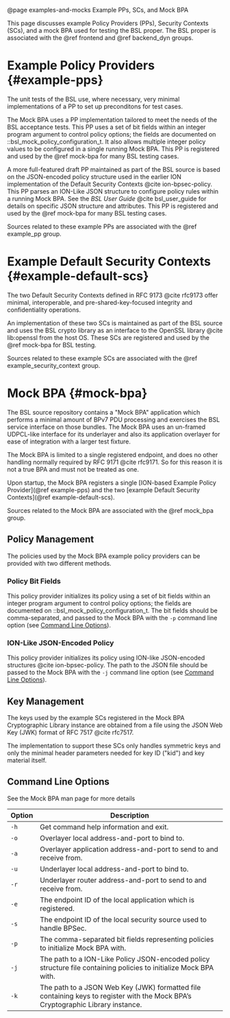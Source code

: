@page examples-and-mocks Example PPs, SCs, and Mock BPA
<!--
Copyright (c) 2025 The Johns Hopkins University Applied Physics
Laboratory LLC.

This file is part of the Bundle Protocol Security Library (BSL).

Licensed under the Apache License, Version 2.0 (the "License");
you may not use this file except in compliance with the License.
You may obtain a copy of the License at
    http://www.apache.org/licenses/LICENSE-2.0
Unless required by applicable law or agreed to in writing, software
distributed under the License is distributed on an "AS IS" BASIS,
WITHOUT WARRANTIES OR CONDITIONS OF ANY KIND, either express or implied.
See the License for the specific language governing permissions and
limitations under the License.

This work was performed for the Jet Propulsion Laboratory, California
Institute of Technology, sponsored by the United States Government under
the prime contract 80NM0018D0004 between the Caltech and NASA under
subcontract 1700763.
-->

This page discusses example Policy Providers (PPs), Security Contexts (SCs), and a mock BPA used for testing the BSL proper.
The BSL proper is associated with the @ref frontend and @ref backend_dyn groups.

# Example Policy Providers {#example-pps}

The unit tests of the BSL use, where necessary, very minimal implementations of a PP to set up preconditons for test cases.

The Mock BPA uses a PP implementation tailored to meet the needs of the BSL acceptance tests.
This PP uses a set of bit fields within an integer program argument to control policy options; the fields are documented on ::bsl_mock_policy_configuration_t.
It also allows multiple integer policy values to be configured in a single running Mock BPA.
This PP is registered and used by the @ref mock-bpa for many BSL testing cases.

A more full-featured draft PP maintained as part of the BSL source is based on the JSON-encoded policy structure used in the earlier ION implementation of the Default Security Contexts @cite ion-bpsec-policy.
This PP parses an ION-Like JSON structure to configure policy rules within a running Mock BPA. See the _BSL User Guide_ @cite bsl_user_guide for details on specific JSON structure and attributes.
This PP is registered and used by the @ref mock-bpa for many BSL testing cases.

Sources related to these example PPs are associated with the @ref example_pp group.

# Example Default Security Contexts {#example-default-scs}

The two Default Security Contexts defined in RFC 9173 @cite rfc9173 offer minimal, interoperable, and pre-shared-key-focused integrity and confidentiality operations.

An implementation of these two SCs is maintained as part of the BSL source and uses the BSL crypto library as an interface to the OpenSSL library @cite lib:openssl from the host OS.
These SCs are registered and used by the @ref mock-bpa for BSL testing.

Sources related to these example SCs are associated with the @ref example_security_context group.

# Mock BPA {#mock-bpa}

The BSL source repository contains a "Mock BPA" application which performs a minimal amount of BPv7 PDU processing and exercises the BSL service interface on those bundles.
The Mock BPA uses an un-framed UDPCL-like interface for its underlayer and also its application overlayer for ease of integration with a larger test fixture.

The Mock BPA is limited to a single registered endpoint, and does no other handling normally required by RFC 9171 @cite rfc9171. So for this reason it is not a true BPA and must not be treated as one.

Upon startup, the Mock BPA registers a single [ION-based Example Policy Provider](@ref example-pps) and the two [example Default Security Contexts](@ref example-default-scs).

Sources related to the Mock BPA are associated with the @ref mock_bpa group.

## Policy Management

The policies used by the Mock BPA example policy providers can be provided with two different methods.

### Policy Bit Fields

This policy provider initializes its policy using a set of bit fields within an integer program argument to control policy options; the fields are documented on ::bsl_mock_policy_configuration_t. 
The bit fields should be comma-separated, and passed to the Mock BPA with the `-p` command line option (see [Command Line Options](#command-line-options)).

### ION-Like JSON-Encoded Policy

This policy provider initializes its policy using ION-like JSON-encoded structures @cite ion-bpsec-policy. 
The path to the JSON file should be passed to the Mock BPA with the `-j` command line option (see [Command Line Options](#command-line-options)).

## Key Management

The keys used by the example SCs registered in the Mock BPA Cryptographic Library instance are obtained from a file using the JSON Web Key (JWK) format of RFC 7517 @cite rfc7517.

The implementation to support these SCs only handles symmetric keys and only the minimal header parameters needed for key ID ("kid") and key material itself.

## Command Line Options

See the Mock BPA man page for more details

| Option    | Description                                                                                                                       |
|--------   |------------------------------------                                                                                               |
| `-h`      | Get command help information and exit.                                                                                            |
| `-o`      | Overlayer local address-and-port to bind to.                                                                                      |
| `-a`      | Overlayer application address-and-port to send to and receive from.                                                               |
| `-u`      | Underlayer local address-and-port to bind to.                                                                                     |
| `-r`      | Underlayer router address-and-port to send to and receive from.                                                                   |
| `-e`      | The endpoint ID of the local application which is registered.                                                                     |
| `-s`      | The endpoint ID of the local security source used to handle BPSec.                                                                |
| `-p`      | The comma-separated bit fields representing policies to initialize Mock BPA with.                                                  |
| `-j`      | The path to a ION-Like Policy JSON-encoded policy structure file containing policies to initialize Mock BPA with.                 |
| `-k`      | The path to a JSON Web Key (JWK) formatted file containing keys to register with the Mock BPA’s Cryptographic Library instance.   |
